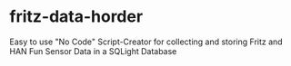 # fritz-data-horder
Easy to use "No Code" Script-Creator for collecting and storing Fritz and HAN Fun Sensor Data in a SQLight Database
